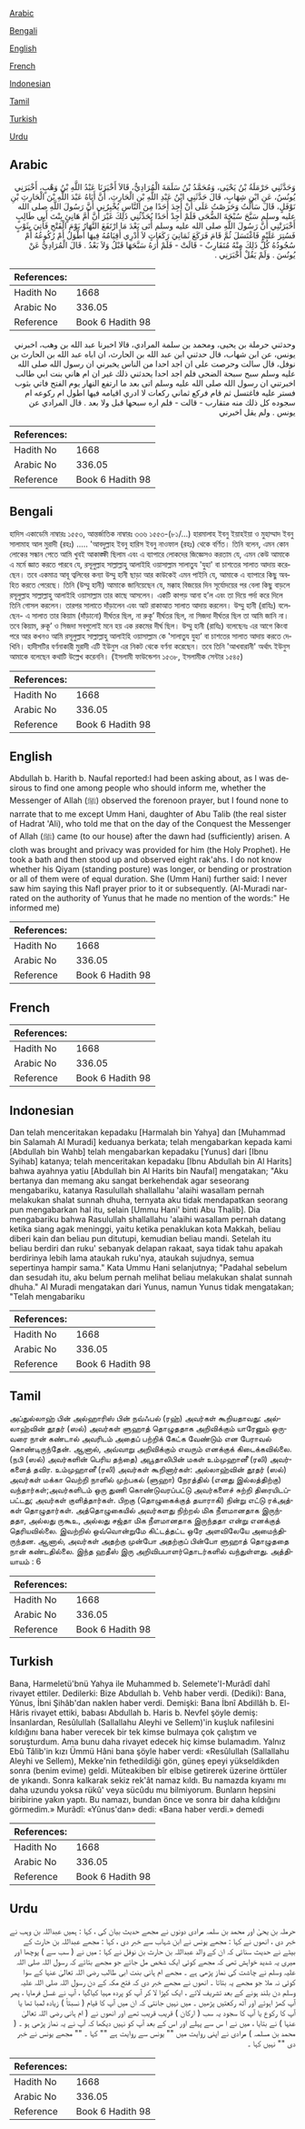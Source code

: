 [Arabic](#arabic)

[Bengali](#bengali)

[English](#english)

[French](#french)

[Indonesian](#indonesian)

[Tamil](#tamil)

[Turkish](#turkish)

[Urdu](#urdu)

## Arabic


<div dir="rtl" lang="ar" style={{fontSize:'larger',backgroundColor:'#f8f9fa',padding:20}}>
وَحَدَّثَنِي حَرْمَلَةُ بْنُ يَحْيَى، وَمُحَمَّدُ بْنُ سَلَمَةَ الْمُرَادِيُّ، قَالاَ أَخْبَرَنَا عَبْدُ اللَّهِ بْنُ وَهْبٍ، أَخْبَرَنِي يُونُسُ، عَنِ ابْنِ شِهَابٍ، قَالَ حَدَّثَنِي ابْنُ عَبْدِ اللَّهِ بْنِ الْحَارِثِ، أَنَّ أَبَاهُ عَبْدَ اللَّهِ بْنَ الْحَارِثِ بْنِ نَوْفَلٍ، قَالَ سَأَلْتُ وَحَرَصْتُ عَلَى أَنْ أَجِدَ أَحَدًا مِنَ النَّاسِ يُخْبِرُنِي أَنَّ رَسُولَ اللَّهِ صلى الله عليه وسلم سَبَّحَ سُبْحَةَ الضُّحَى فَلَمْ أَجِدْ أَحَدًا يُحَدِّثُنِي ذَلِكَ غَيْرَ أَنَّ أُمَّ هَانِئٍ بِنْتَ أَبِي طَالِبٍ أَخْبَرَتْنِي أَنَّ رَسُولَ اللَّهِ صلى الله عليه وسلم أَتَى بَعْدَ مَا ارْتَفَعَ النَّهَارُ يَوْمَ الْفَتْحِ فَأُتِيَ بِثَوْبٍ فَسُتِرَ عَلَيْهِ فَاغْتَسَلَ ثُمَّ قَامَ فَرَكَعَ ثَمَانِيَ رَكَعَاتٍ لاَ أَدْرِي أَقِيَامُهُ فِيهَا أَطْوَلُ أَمْ رُكُوعُهُ أَمْ سُجُودُهُ كُلُّ ذَلِكَ مِنْهُ مُتَقَارِبٌ - قَالَتْ - فَلَمْ أَرَهُ سَبَّحَهَا قَبْلُ وَلاَ بَعْدُ ‏.‏ قَالَ الْمُرَادِيُّ عَنْ يُونُسَ ‏.‏ وَلَمْ يَقُلْ أَخْبَرَنِي ‏.‏
</div>
<div style={{backgroundColor:'#f8f9fa',padding:20, marginBottom: 10}}><table> <thead> <tr> <th>References:</th> <th></th> </tr> </thead> <tbody><tr><td>Hadith No</td><td>1668</td></tr><tr><td>Arabic No</td><td>336.05</td></tr><tr><td>Reference</td><td>Book 6 Hadith 98</td></tr></tbody></table></div>


<div dir="rtl" lang="ar" style={{fontSize:'larger',backgroundColor:'#f8f9fa',padding:20}}>
وحدثني حرملة بن يحيى، ومحمد بن سلمة المرادي، قالا اخبرنا عبد الله بن وهب، اخبرني يونس، عن ابن شهاب، قال حدثني ابن عبد الله بن الحارث، ان اباه عبد الله بن الحارث بن نوفل، قال سالت وحرصت على ان اجد احدا من الناس يخبرني ان رسول الله صلى الله عليه وسلم سبح سبحة الضحى فلم اجد احدا يحدثني ذلك غير ان ام هاني بنت ابي طالب اخبرتني ان رسول الله صلى الله عليه وسلم اتى بعد ما ارتفع النهار يوم الفتح فاتي بثوب فستر عليه فاغتسل ثم قام فركع ثماني ركعات لا ادري اقيامه فيها اطول ام ركوعه ام سجوده كل ذلك منه متقارب - قالت - فلم اره سبحها قبل ولا بعد . قال المرادي عن يونس . ولم يقل اخبرني
</div>
<div style={{backgroundColor:'#f8f9fa',padding:20, marginBottom: 10}}><table> <thead> <tr> <th>References:</th> <th></th> </tr> </thead> <tbody><tr><td>Hadith No</td><td>1668</td></tr><tr><td>Arabic No</td><td>336.05</td></tr><tr><td>Reference</td><td>Book 6 Hadith 98</td></tr></tbody></table></div>

## Bengali


<div dir="ltr" lang="bn" style={{fontSize:'larger',backgroundColor:'#f8f9fa',padding:20}}>
হাদিস একাডেমি নাম্বারঃ ১৫৫৩, আন্তর্জাতিক নাম্বারঃ ৩৩৬ ১৫৫৩-(৮১/...) হারমালাহ ইবনু ইয়াহইয়া ও মুহাম্মাদ ইবনু সালামাহ আল মুরাদী (রহঃ) ..... 'আবদুল্লাহ ইবনু হারিস ইবনু নাওফাল (রহঃ) থেকে বর্ণিত। তিনি বলেন, এমন কোন লোকের সন্ধান পেতে আমি খুবই আকাঙ্ক্ষী ছিলাম এবং এ ব্যাপারে লোকদের জিজ্ঞেসও করতাম যে, এমন কেউ আমাকে এ মর্মে জ্ঞাত করতে পারবে যে, রসূলুল্লাহ সাল্লাল্লাহু আলাইহি ওয়াসাল্লাম সালাতুয 'যুহা' বা চাশতের সালাত আদায় করেছেন। তবে একমাত্র আবূ ত্বলিবের কন্যা উম্মু হানী ছাড়া আর কাউকেই এমন পাইনি যে, আমাকে এ ব্যাপারে কিছু অবহিত করতে পেরেছে। তিনি (উম্মু হানী) আমাকে জানিয়েছেন যে, মক্কাহ বিজয়ের দিন সূর্যোদয়ের পর বেলা কিছু বাড়লে রসূলুল্লাহ সাল্লাল্লাহু আলাইহি ওয়াসাল্লাম তার কাছে আসলেন। একটি কাপড় আনা হ’ল এবং তা দিয়ে পর্দা করে দিলে তিনি গোসল করলেন। তারপর সালাতে দাঁড়ালেন এবং আট রাকাআত সালাত আদায় করলেন। উম্মু হানী (রাযিঃ) বলেছেন- এ সালাত তার কিয়াম (দাঁড়ানো) দীর্ঘতর ছিল, না রুকূ’ দীর্ঘতর ছিল, না সিজদা দীর্ঘতর ছিল তা আমি জানি না। তবে কিয়াম, রুকূ’ ও সিজদা সবগুলোই মনে হয় এক রকমের দীর্ঘ ছিল। উম্মু হানী (রাযিঃ) বলেছেনঃ এর আগে কিংবা পরে আর কখনও আমি রসূলুল্লাহ সাল্লাল্লাহু আলাইহি ওয়াসাল্লাম কে 'সালাতুয যুহা’ বা চাশতের সালাত আদায় করতে দেখিনি। হাদীসটির বর্ণনাকারী মুরাদী এটি ইউনুস এর নিকট থেকে বর্ণনা করেছেন। তবে তিনি 'আখবারানী' অর্থাৎ ইউনুস আমাকে বলেছেন কথাটি উল্লেখ করেননি। (ইসলামী ফাউন্ডেশন ১৫৩৮, ইসলামীক সেন্টার ১৫৪৫)
</div>
<div style={{backgroundColor:'#f8f9fa',padding:20, marginBottom: 10}}><table> <thead> <tr> <th>References:</th> <th></th> </tr> </thead> <tbody><tr><td>Hadith No</td><td>1668</td></tr><tr><td>Arabic No</td><td>336.05</td></tr><tr><td>Reference</td><td>Book 6 Hadith 98</td></tr></tbody></table></div>

## English


<div dir="ltr" lang="en" style={{fontSize:'larger',backgroundColor:'#f8f9fa',padding:20}}>
Abdullah b. Harith b. Naufal reported:I had been asking about, as I was desirous to find one among people who should inform me, whether the Messenger of Allah (ﷺ) observed the forenoon prayer, but I found none to narrate that to me except Umm Hani, daughter of Abu Talib (the real sister of Hadrat 'Ali), who told me that on the day of the Conquest the Messenger of Allah (ﷺ) came (to our house) after the dawn had (sufficiently) arisen. A cloth was brought and privacy was provided for him (the Holy Prophet). He took a bath and then stood up and observed eight rak'ahs. I do not know whether his Qiyam (standing posture) was longer, or bending or prostration or all of them were of equal duration. She (Umm Hani) further said: I never saw him saying this Nafl prayer prior to it or subsequently. (Al-Muradi narrated on the authority of Yunus that he made no mention of the words:" He informed me)
</div>
<div style={{backgroundColor:'#f8f9fa',padding:20, marginBottom: 10}}><table> <thead> <tr> <th>References:</th> <th></th> </tr> </thead> <tbody><tr><td>Hadith No</td><td>1668</td></tr><tr><td>Arabic No</td><td>336.05</td></tr><tr><td>Reference</td><td>Book 6 Hadith 98</td></tr></tbody></table></div>

## French


<div dir="ltr" lang="fr" style={{fontSize:'larger',backgroundColor:'#f8f9fa',padding:20}}>

</div>
<div style={{backgroundColor:'#f8f9fa',padding:20, marginBottom: 10}}><table> <thead> <tr> <th>References:</th> <th></th> </tr> </thead> <tbody><tr><td>Hadith No</td><td>1668</td></tr><tr><td>Arabic No</td><td>336.05</td></tr><tr><td>Reference</td><td>Book 6 Hadith 98</td></tr></tbody></table></div>

## Indonesian


<div dir="ltr" lang="id" style={{fontSize:'larger',backgroundColor:'#f8f9fa',padding:20}}>
Dan telah menceritakan kepadaku [Harmalah bin Yahya] dan [Muhammad bin Salamah Al Muradi] keduanya berkata; telah mengabarkan kepada kami [Abdullah bin Wahb] telah mengabarkan kepadaku [Yunus] dari [Ibnu Syihab] katanya; telah menceritakan kepadaku [Ibnu Abdullah bin Al Harits] bahwa ayahnya yatiu [Abdullah bin Al Harits bin Naufal] mengatakan; "Aku bertanya dan memang aku sangat berkehendak agar seseorang mengabariku, katanya Rasulullah shallallahu 'alaihi wasallam pernah melakukan shalat sunnah dhuha, ternyata aku tidak mendapatkan seorang pun mengabarkan hal itu, selain [Ummu Hani' binti Abu Thalib]. Dia mengabariku bahwa Rasulullah shallallahu 'alaihi wasallam pernah datang ketika siang agak meninggi, yaitu ketika penaklukan kota Makkah, beliau diberi kain dan beliau pun ditutupi, kemudian beliau mandi. Setelah itu beliau berdiri dan ruku' sebanyak delapan rakaat, saya tidak tahu apakah berdirinya lebih lama ataukah ruku'nya, ataukah sujudnya, semua sepertinya hampir sama." Kata Ummu Hani selanjutnya; "Padahal sebelum dan sesudah itu, aku belum pernah melihat beliau melakukan shalat sunnah dhuha." Al Muradi mengatakan dari Yunus, namun Yunus tidak mengatakan; "Telah mengabariku
</div>
<div style={{backgroundColor:'#f8f9fa',padding:20, marginBottom: 10}}><table> <thead> <tr> <th>References:</th> <th></th> </tr> </thead> <tbody><tr><td>Hadith No</td><td>1668</td></tr><tr><td>Arabic No</td><td>336.05</td></tr><tr><td>Reference</td><td>Book 6 Hadith 98</td></tr></tbody></table></div>

## Tamil


<div dir="ltr" lang="ta" style={{fontSize:'larger',backgroundColor:'#f8f9fa',padding:20}}>
அப்துல்லாஹ் பின் அல்ஹாரிஸ் பின் நவ்ஃபல் (ரஹ்) அவர்கள் கூறியதாவது: அல்லாஹ்வின் தூதர் (ஸல்) அவர்கள் ளுஹாத் தொழுததாக அறிவிக்கும் யாரேனும் ஒருவரை நான் கண்டால் அவரிடம் அதைப் பற்றிக் கேட்க வேண்டும் என பேராவல் கொண்டிருந்தேன். ஆனால், அவ்வாறு அறிவிக்கும் எவரும் எனக்குக் கிடைக்கவில்லை. (நபி (ஸல்) அவர்களின் பெரிய தந்தை) அபூதாலிபின் மகள் உம்முஹானீ (ரலி) அவர்களைத் தவிர. உம்முஹானீ (ரலி) அவர்கள் கூறினார்கள்: அல்லாஹ்வின் தூதர் (ஸல்) அவர்கள் மக்கா வெற்றி நாளில் முற்பகல் (ளுஹா) நேரத்தில் (எனது இல்லத்திற்கு) வந்தார்கள்;அவர்களிடம் ஒரு துணி கொண்டுவரப்பட்டு அவர்களைச் சுற்றி திரையிடப்பட்டது; அவர்கள் குளித்தார்கள். பிறகு (தொழுகைக்குத் தயாராகி) நின்று எட்டு ரக்அத்கள் தொழுதார்கள். அத்தொழுகையில் அவர்களது நிற்றல் மிக நீளமானதாக இருந்ததா, அல்லது ருகூஉ, அல்லது சஜ்தா மிக நீளமானதாக இருந்ததா என்று எனக்குத் தெரியவில்லை. இவற்றில் ஒவ்வொன்றுமே கிட்டத்தட்ட ஒரே அளவிலேயே அமைந்திருந்தன. ஆனால், அவர்கள் அதற்கு முன்போ அதற்குப் பின்போ ளுஹாத் தொழுததை நான் கண்டதில்லை. இந்த ஹதீஸ் இரு அறிவிபபாளர்தொடர்களில் வந்துள்ளது. அத்தியாயம் : 6
</div>
<div style={{backgroundColor:'#f8f9fa',padding:20, marginBottom: 10}}><table> <thead> <tr> <th>References:</th> <th></th> </tr> </thead> <tbody><tr><td>Hadith No</td><td>1668</td></tr><tr><td>Arabic No</td><td>336.05</td></tr><tr><td>Reference</td><td>Book 6 Hadith 98</td></tr></tbody></table></div>

## Turkish


<div dir="ltr" lang="tr" style={{fontSize:'larger',backgroundColor:'#f8f9fa',padding:20}}>
Bana, Harmeletü'bnü Yahya ile Muhammed b. Selemete'I-Murâdî dahî rivayet ettiler. Dedilerki: Bize Abdullah b. Vehb haber verdi. (Dediki): Bana, Yûnus, İbni Şihâb'dan naklen haber verdi. Demişki: Bana İbnî Abdillâh b. El-Hâris rivayet ettiki, babası Abdullah b. Haris b. Nevfel şöyle demiş: İnsanlardan, Resûlullah (Sallallahu Aleyhi ve Sellem)'in kuşluk nafilesini kıldığını bana haber verecek bir tek kimse bulmaya çok çalıştım ve soruşturdum. Ama bunu daha rivayet edecek hiç kimse bulamadım. Yalnız Ebû Tâlib'in kızı Ümmü Hâni bana şöyle haber verdi: «Resûlullah (Sallallahu Aleyhi ve Sellem), Mekke'nin fethedildiği gön, güneş epeyi yükseldikden sonra (benim evime) geldi. Müteakiben bîr elbise getirerek üzerine örttüler de yıkandı. Sonra kalkarak sekiz rek'ât namaz kıldı. Bu namazda kıyamı mı daha uzundu yoksa rükû' veya sücûdu mu bilmiyorum. Bunların hepsini biribirine yakın yaptı. Bu namazı, bundan önce ve sonra bir daha kıldığını görmedim.» Murâdî: «Yûnus'dan» dedi: «Bana haber verdi.» demedi
</div>
<div style={{backgroundColor:'#f8f9fa',padding:20, marginBottom: 10}}><table> <thead> <tr> <th>References:</th> <th></th> </tr> </thead> <tbody><tr><td>Hadith No</td><td>1668</td></tr><tr><td>Arabic No</td><td>336.05</td></tr><tr><td>Reference</td><td>Book 6 Hadith 98</td></tr></tbody></table></div>

## Urdu


<div dir="rtl" lang="ur" style={{fontSize:'larger',backgroundColor:'#f8f9fa',padding:20}}>
حرملہ بن یحیٰٰ اور محمد بن سلمہ مرادی دونوں نے مجھے حدیث بیان کی ، کہا : ہمیں عبداللہ بن وہب نے خبر دی ، انھوں نے کہا : مجھے یونس نے ابن شہاب سے خبر دی ، کہا : مجھے عبداللہ بن حارث کے بیٹے نے حدیث سنائی کہ ان کے والد عبداللہ بن حارث بن نوفل نے کہا : میں نے ( سب سے ) پوچھا اور میری یہ شدید خواہش تھی کہ مجھے کوئی ایک شخص مل جائے جو مجھے بتائے کہ رسول اللہ صلی اللہ علیہ وسلم نے چاشت کی نماز پڑھی ہے ۔ مجھے ام ہانی بنت ابی طالب رضی اللہ تعالیٰ عنہا کے سوا کوئی نہ ملا جو مجھے یہ بتاتا ۔ انھوں نے مجھے خبر دی کہ فتح مکہ کے دن رسول اللہ صلی اللہ علیہ وسلم دن بلند ہونے کے بعد تشریف لائے ، ایک کپڑا لا کر آپ کو پردہ مہیا کیاگیا ، آپ نے غسل فرمایا ، پھر آپ کھڑ اہوئے اور آٹھ رکعتیں پڑھیں ۔ میں نہیں جانتی کہ ان میں آپ کا قیام ( نسبتاً ) زیادہ لمبا تھا یا آپ کا رکوع یا آپ کا سجود یہ سب ( ارکان ) قریب قریب تھے اور انھوں نے ( ام ہانی رضی اللہ تعالیٰ عنہا ) نے بتایا ، میں نے ا س سے پہلے اور اس کے بعد آپ کو نہیں دیکھا کہ آپ نے یہ نماز پڑھی ہو ۔ ( محمد بن مسلمہ ) مرادی نے اپنی روایت میں "" یونس سے روایت ہے "" کہا ۔ "" مجھے یونس نے خبر دی "" نہیں کہا ۔
</div>
<div style={{backgroundColor:'#f8f9fa',padding:20, marginBottom: 10}}><table> <thead> <tr> <th>References:</th> <th></th> </tr> </thead> <tbody><tr><td>Hadith No</td><td>1668</td></tr><tr><td>Arabic No</td><td>336.05</td></tr><tr><td>Reference</td><td>Book 6 Hadith 98</td></tr></tbody></table></div>